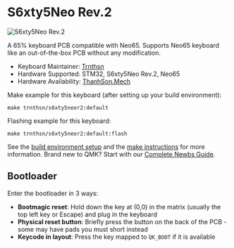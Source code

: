# S6xty5Neo Rev.2

![S6xty5Neo Rev.2](https://imgur.com/C6X3fCI.png)

A 65% keyboard PCB compatible with Neo65. Supports Neo65 keyboard like an out-of-the-box PCB without any modification.

* Keyboard Maintainer: [Trnthsn](https://github.com/trnthsn)
* Hardware Supported: STM32, S6xty5Neo Rev.2, Neo65
* Hardware Availability: [ThanhSon.Mech](https://www.facebook.com/ThanhSon.mech)

Make example for this keyboard (after setting up your build environment):

    make trnthsn/s6xty5neor2:default

Flashing example for this keyboard:

    make trnthsn/s6xty5neor2:default:flash

See the [build environment setup](https://docs.qmk.fm/#/getting_started_build_tools) and the [make instructions](https://docs.qmk.fm/#/getting_started_make_guide) for more information. Brand new to QMK? Start with our [Complete Newbs Guide](https://docs.qmk.fm/#/newbs).

## Bootloader

Enter the bootloader in 3 ways:

* **Bootmagic reset**: Hold down the key at (0,0) in the matrix (usually the top left key or Escape) and plug in the keyboard
* **Physical reset button**: Briefly press the button on the back of the PCB - some may have pads you must short instead
* **Keycode in layout**: Press the key mapped to `QK_BOOT` if it is available
